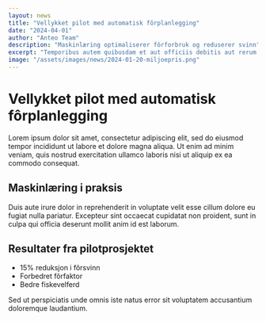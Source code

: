 ```yaml
---
layout: news
title: "Vellykket pilot med automatisk fôrplanlegging"
date: "2024-04-01"
author: "Anteo Team"
description: "Maskinlæring optimaliserer fôrforbruk og reduserer svinn"
excerpt: "Temporibus autem quibusdam et aut officiis debitis aut rerum necessitatibus saepe eveniet ut et voluptates."
image: "/assets/images/news/2024-01-20-miljoepris.png"
---
```

# Vellykket pilot med automatisk fôrplanlegging

Lorem ipsum dolor sit amet, consectetur adipiscing elit, sed do eiusmod tempor incididunt ut labore et dolore magna aliqua. Ut enim ad minim veniam, quis nostrud exercitation ullamco laboris nisi ut aliquip ex ea commodo consequat.

## Maskinlæring i praksis

Duis aute irure dolor in reprehenderit in voluptate velit esse cillum dolore eu fugiat nulla pariatur. Excepteur sint occaecat cupidatat non proident, sunt in culpa qui officia deserunt mollit anim id est laborum.

## Resultater fra pilotprosjektet

- 15% reduksjon i fôrsvinn
- Forbedret fôrfaktor
- Bedre fiskevelferd

Sed ut perspiciatis unde omnis iste natus error sit voluptatem accusantium doloremque laudantium.
